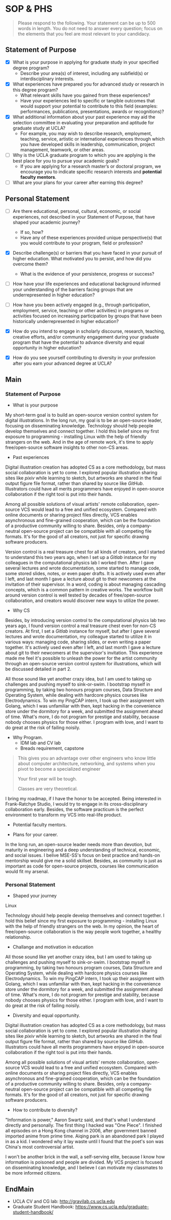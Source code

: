 SOP & PHS
=========

> Please respond to the following. Your statement can be up to 500 words in length. You do not need to answer every question; focus on the elements that you feel are most relevant to your candidacy.

## Statement of Purpose

- [x] What is your purpose in applying for graduate study in your specified degree program?
  - Describe your area(s) of interest, including any subfield(s) or interdisciplinary interests.
- [x] What experiences have prepared you for advanced study or research in this degree program?
  - What relevant skills have you gained from these experiences?
  - Have your experiences led to specific or tangible outcomes that would support your potential to contribute to this field (examples: performances, publications, presentations, awards or recognitions)?
- [x] What additional information about your past experience may aid the selection committee in evaluating your preparation and aptitude for graduate study at UCLA?
  - For example, you may wish to describe research, employment, teaching, service, artistic or international experiences through which you have developed skills in leadership, communication, project management, teamwork, or other areas.
- [ ] Why is the UCLA graduate program to which you are applying is the best place for you to pursue your academic goals?
  - If you are applying for a research master’s or doctoral program, we encourage you to indicate specific research interests and **potential faculty mentors**.
- [ ] What are your plans for your career after earning this degree?

## Personal Statement

- [ ] Are there educational, personal, cultural, economic, or social experiences, not described in your Statement of Purpose, that have shaped your academic journey?
  - If so, how?
  - Have any of these experiences provided unique perspective(s) that you would contribute to your program, field or profession?
- [x] Describe challenge(s) or barriers that you have faced in your pursuit of higher education. What motivated you to persist, and how did you overcome them?
  - What is the evidence of your persistence, progress or success?
- [ ] How have your life experiences and educational background informed your understanding of the barriers facing groups that are underrepresented in higher education?
- [ ] How have you been actively engaged (e.g., through participation, employment, service, teaching or other activities) in programs or activities focused on increasing participation by groups that have been historically underrepresented in higher education?
- [x] How do you intend to engage in scholarly discourse, research, teaching, creative efforts, and/or community engagement during your graduate program that have the potential to advance diversity and equal opportunity in higher education?
- [x] How do you see yourself contributing to diversity in your profession after you earn your advanced degree at UCLA?


## Main

### Statement of Purpose

- What is your purpose

My short-term goal is to build an open-source version control system for digital illustrations. In the long run, my goal is to be an open-source leader, focusing on disseminating knowledge. Technology should help people develop themselves and connect together. I hold this belief since my first exposure to programming - installing Linux with the help of friendly strangers on the web. And in the age of remote work, it's time to apply free/open-source software insights to other non-CS areas. 

- Past experiences

Digital illustration creation has adopted CS as a core methodology, but mass social collaboration is yet to come. I explored popular illustration sharing sites like *pixiv* while learning to sketch, but artworks are shared in the final output figure file format, rather than shared by source like *GitHub*. Illustrators could have all merits programmers have enjoyed in open-source collaboration if the right tool is put into their hands.

Among all possible solutions of visual artists' remote collaboration, open-source VCS would lead to a free and unified ecosystem. Compared with online documents or sharing project files directly, VCS enables asynchronous and fine-grained cooperation, which can be the foundation of a productive community willing to share. Besides, only a company-neutral open-source project can be compatible with all competing file formats. It's for the good of all creators, not just for specific drawing software producers.

Version control is a real treasure chest for all kinds of creators, and I started to understand this two years ago, when I set up a *Gitlab* instance for my colleagues in the computational physics lab I worked then. After I gave several lectures and wrote documentation, some started to manage code, some stored slides, notes, or even paper drafts. It is actively used even after I left, and last month I gave a lecture about git to their newcomers at the invitation of their supervisor. In a word, coding is about managing cascading concepts, which is a common pattern in creative works. The workflow built around version control is well tested by decades of free/open-source collaboration, and creators would discover new ways to utilize the power.

- Why CS

Besides, by introducing version control to the computational physics lab two years ago, I found version control a real treasure chest even for non-CS creators. At first, I set a *Gitlab* instance for myself, but after I gave several lectures and wrote documentation, my colleague started to utilize it in various ways: managing code, sharing slides, or even writing a paper together. It's actively used even after I left, and last month I gave a lecture about git to their newcomers at the supervisor's invitation. This experience made me feel it's possible to unleash the power for the artist community through an open-source version control system for illustrations, which will be discussed detailed in part 2.

All those sound like yet another crazy idea, but I am used to taking up challenges and pushing myself to sink-or-swim. I bootstrap myself in programming, by taking two honours program courses, Data Structure and Operating System, while dealing with hardcore physics courses like Electrodynamics. To win my PingCAP intern, I took up their assignment with Golang, which I was unfamiliar with then, kept hacking in the convenience store under the dormitory for a week, and submitted the assignment ahead of time. What's more, I do not program for prestige and stability, because nobody chooses physics for those either. I program with love, and I want to do great at the risk of failing noisily.

- Why Program.
  - IDM lab and CV lab
  - Breads requirement, capstone

> This gives you an advantage over other engineers who know little about computer architecture, networking, and systems when you pivot to become a specialized engineer
> 
> Your first year will be tough.
> 
> Classes are very theoretical. 

I bring my roadmap, if I have the honor to be accepted. Being interested in Frank-Ratchye Studio, I would try to engage in its cross-disciplinary collaboration early. Besides, the software practicum is the perfect environment to transform my VCS into real-life product.

- Potential faculty mentors.

- Plans for your career.

In the long run, an open-source leader needs more than devotion, but maturity in engineering and a deep understanding of technical, economic, and social issues. I belive MSE-SS's focus on best practice and hands-on mentorship would give me a solid skillset. Besides, as community is just as important as code for open-source projects, courses like communication would fit my arsenal.

### Personal Statement

- Shaped your journey

Linux

Technology should help people develop themselves and connect together. I hold this belief since my first exposure to programming - installing Linux with the help of friendly strangers on the web. In my opinion, the heart of free/open-source collaboration is the way people work together, a healthy relationship.

- Challange and motivation in education

All those sound like yet another crazy idea, but I am used to taking up challenges and pushing myself to sink-or-swim. I bootstrap myself in programming, by taking two honours program courses, Data Structure and Operating System, while dealing with hardcore physics courses like Electrodynamics. To win my PingCAP intern, I took up their assignment with Golang, which I was unfamiliar with then, kept hacking in the convenience store under the dormitory for a week, and submitted the assignment ahead of time. What's more, I do not program for prestige and stability, because nobody chooses physics for those either. I program with love, and I want to do great at the risk of failing noisily.

- Diversity and equal opportunity.

Digital illustration creation has adopted CS as a core methodology, but mass social collaboration is yet to come. I explored popular illustration sharing sites like *pixiv* while learning to sketch, but artworks are shared in the final output figure file format, rather than shared by source like *GitHub*. Illustrators could have all merits programmers have enjoyed in open-source collaboration if the right tool is put into their hands.

Among all possible solutions of visual artists' remote collaboration, open-source VCS would lead to a free and unified ecosystem. Compared with online documents or sharing project files directly, VCS enables asynchronous and fine-grained cooperation, which can be the foundation of a productive community willing to share. Besides, only a company-neutral open-source project can be compatible with all competing file formats. It's for the good of all creators, not just for specific drawing software producers.

- How to contribute to diversity?

"Information is power," Aaron Swartz said, and that's what I understand directly and personally. The first thing I hacked was "One Piece". I finished all episodes on a Hong Kong channel in 2006, after government banned imported anime from prime time. Aiqing park is an abandoned park I played in as a kid. I wondered why it lay waste until I found that the poet's son was China's most controversial artist.

I won't be another brick in the wall, a self-serving elite, because I know how information is poisoned and people are divided. My VCS project is focused on disseminating knowledge, and I believe I can motivate my classmates to be more informed citizens.

## EndMain

- UCLA CV and CG lab: http://gravilab.cs.ucla.edu
- Graduate Student Handbook: https://www.cs.ucla.edu/graduate-student-handbook/
